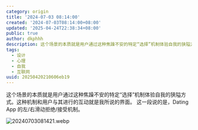 ```yaml
---
category: origin
title: '2024-07-03 08:14:00'
created: '2024-07-03T08:14:00+08:00'
updated: '2025-04-24T22:38:34+08:00'
public: true
author: dkphhh
description: 这个场景的本质就是用户通过这种焦躁不安的特定“选择”机制体验自我的狭隘方式……
tags:
  - 设计
  - 心理
  - 自我
  - 互联网
uuid: 20250420210606eb19
---
```


这个场景的本质就是用户通过这种焦躁不安的特定“选择”机制体验自我的狭隘方式。这种机制和用户与其进行的互动就是我所说的界面。
这一段说的是，Dating App 的左/右滑动拒绝/接受机制。

![20240703081421.webp](https://img.dkphhh.me/20240703081421.webp)
